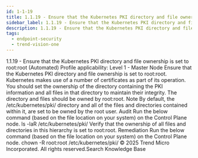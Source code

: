 ```yaml
---
id: 1-1-19
title: 1.1.19 - Ensure that the Kubernetes PKI directory and file ownership is set to root:root (Automated)
sidebar_label: 1.1.19 - Ensure that the Kubernetes PKI directory and file ownership is set to root:root (Automated)
description: 1.1.19 - Ensure that the Kubernetes PKI directory and file ownership is set to root:root (Automated)
tags:
  - endpoint-security
  - trend-vision-one
---
```


 1.1.19 - Ensure that the Kubernetes PKI directory and file ownership is set to root:root (Automated) Profile applicability: Level 1 - Master Node Ensure that the Kubernetes PKI directory and file ownership is set to root:root. Kubernetes makes use of a number of certificates as part of its operation. You should set the ownership of the directory containing the PKI information and all files in that directory to maintain their integrity. The directory and files should be owned by root:root. Note By default, the /etc/kubernetes/pki/ directory and all of the files and directories contained within it, are set to be owned by the root user. Audit Run the below command (based on the file location on your system) on the Control Plane node. ls -laR /etc/kubernetes/pki/ Verify that the ownership of all files and directories in this hierarchy is set to root:root. Remediation Run the below command (based on the file location on your system) on the Control Plane node. chown -R root:root /etc/kubernetes/pki/ © 2025 Trend Micro Incorporated. All rights reserved.Search Knowledge Base
